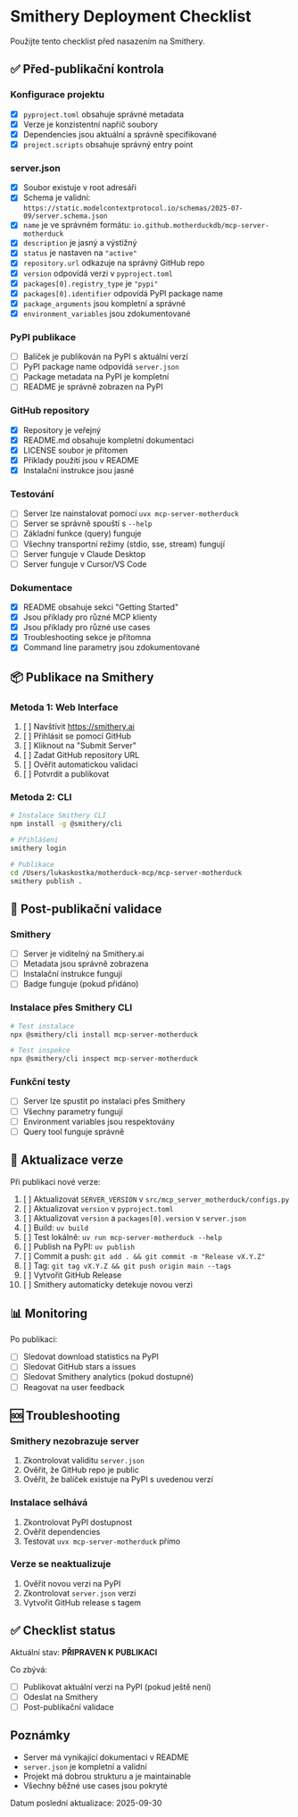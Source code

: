 # Smithery Deployment Checklist

Použijte tento checklist před nasazením na Smithery.

## ✅ Před-publikační kontrola

### Konfigurace projektu
- [x] `pyproject.toml` obsahuje správné metadata
- [x] Verze je konzistentní napříč soubory
- [x] Dependencies jsou aktuální a správně specifikované
- [x] `project.scripts` obsahuje správný entry point

### server.json
- [x] Soubor existuje v root adresáři
- [x] Schema je validní: `https://static.modelcontextprotocol.io/schemas/2025-07-09/server.schema.json`
- [x] `name` je ve správném formátu: `io.github.motherduckdb/mcp-server-motherduck`
- [x] `description` je jasný a výstižný
- [x] `status` je nastaven na `"active"`
- [x] `repository.url` odkazuje na správný GitHub repo
- [x] `version` odpovídá verzi v `pyproject.toml`
- [x] `packages[0].registry_type` je `"pypi"`
- [x] `packages[0].identifier` odpovídá PyPI package name
- [x] `package_arguments` jsou kompletní a správné
- [x] `environment_variables` jsou zdokumentované

### PyPI publikace
- [ ] Balíček je publikován na PyPI s aktuální verzí
- [ ] PyPI package name odpovídá `server.json`
- [ ] Package metadata na PyPI je kompletní
- [ ] README je správně zobrazen na PyPI

### GitHub repository
- [x] Repository je veřejný
- [x] README.md obsahuje kompletní dokumentaci
- [x] LICENSE soubor je přítomen
- [x] Příklady použití jsou v README
- [x] Instalační instrukce jsou jasné

### Testování
- [ ] Server lze nainstalovat pomocí `uvx mcp-server-motherduck`
- [ ] Server se správně spouští s `--help`
- [ ] Základní funkce (query) funguje
- [ ] Všechny transportní režimy (stdio, sse, stream) fungují
- [ ] Server funguje v Claude Desktop
- [ ] Server funguje v Cursor/VS Code

### Dokumentace
- [x] README obsahuje sekci "Getting Started"
- [x] Jsou příklady pro různé MCP klienty
- [x] Jsou příklady pro různé use cases
- [x] Troubleshooting sekce je přítomna
- [x] Command line parametry jsou zdokumentované

## 📦 Publikace na Smithery

### Metoda 1: Web Interface
1. [ ] Navštívit https://smithery.ai
2. [ ] Přihlásit se pomocí GitHub
3. [ ] Kliknout na "Submit Server"
4. [ ] Zadat GitHub repository URL
5. [ ] Ověřit automatickou validaci
6. [ ] Potvrdit a publikovat

### Metoda 2: CLI
```bash
# Instalace Smithery CLI
npm install -g @smithery/cli

# Přihlášení
smithery login

# Publikace
cd /Users/lukaskostka/motherduck-mcp/mcp-server-motherduck
smithery publish .
```

## 🧪 Post-publikační validace

### Smithery
- [ ] Server je viditelný na Smithery.ai
- [ ] Metadata jsou správně zobrazena
- [ ] Instalační instrukce fungují
- [ ] Badge funguje (pokud přidáno)

### Instalace přes Smithery CLI
```bash
# Test instalace
npx @smithery/cli install mcp-server-motherduck

# Test inspekce
npx @smithery/cli inspect mcp-server-motherduck
```

### Funkční testy
- [ ] Server lze spustit po instalaci přes Smithery
- [ ] Všechny parametry fungují
- [ ] Environment variables jsou respektovány
- [ ] Query tool funguje správně

## 🔄 Aktualizace verze

Při publikaci nové verze:

1. [ ] Aktualizovat `SERVER_VERSION` v `src/mcp_server_motherduck/configs.py`
2. [ ] Aktualizovat `version` v `pyproject.toml`
3. [ ] Aktualizovat `version` a `packages[0].version` v `server.json`
4. [ ] Build: `uv build`
5. [ ] Test lokálně: `uv run mcp-server-motherduck --help`
6. [ ] Publish na PyPI: `uv publish`
7. [ ] Commit a push: `git add . && git commit -m "Release vX.Y.Z"`
8. [ ] Tag: `git tag vX.Y.Z && git push origin main --tags`
9. [ ] Vytvořit GitHub Release
10. [ ] Smithery automaticky detekuje novou verzi

## 📊 Monitoring

Po publikaci:

- [ ] Sledovat download statistics na PyPI
- [ ] Sledovat GitHub stars a issues
- [ ] Sledovat Smithery analytics (pokud dostupné)
- [ ] Reagovat na user feedback

## 🆘 Troubleshooting

### Smithery nezobrazuje server
1. Zkontrolovat validitu `server.json`
2. Ověřit, že GitHub repo je public
3. Ověřit, že balíček existuje na PyPI s uvedenou verzí

### Instalace selhává
1. Zkontrolovat PyPI dostupnost
2. Ověřit dependencies
3. Testovat `uvx mcp-server-motherduck` přímo

### Verze se neaktualizuje
1. Ověřit novou verzi na PyPI
2. Zkontrolovat `server.json` verzi
3. Vytvořit GitHub release s tagem

## ✅ Checklist status

Aktuální stav: **PŘIPRAVEN K PUBLIKACI**

Co zbývá:
- [ ] Publikovat aktuální verzi na PyPI (pokud ještě není)
- [ ] Odeslat na Smithery
- [ ] Post-publikační validace

## Poznámky

- Server má vynikající dokumentaci v README
- `server.json` je kompletní a validní
- Projekt má dobrou strukturu a je maintainable
- Všechny běžné use cases jsou pokryté

Datum poslední aktualizace: 2025-09-30

